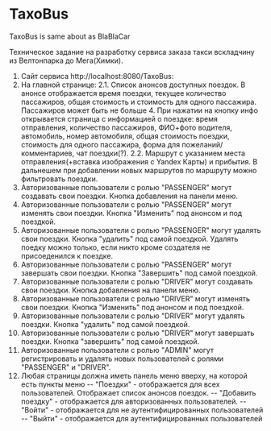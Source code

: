 # TaxoBus
TaxoBus is same about as BlaBlaCar

Техническое задание на разработку сервиса заказа такси вскладчину из Велтонпарка до Мега(Химки).

1. Сайт сервиса http://localhost:8080/TaxoBus:
2. На главной странице:
  2.1. Список анонсов доступных поездок. В анонсе отображается время поездки, текущее количество пассажиров, общая стоимость и стоимость для одного пассажира. Пассажиров может быть не больше 4. При нажатии на кнопку инфо открывается страница с информацией о поездке: время отправления, количество пассажиров, ФИО+фото водителя, автомобиль, номер автомобиля, общая стоимость поездки, стоимость для одного пассажира, форма для пожеланий/комментариев, чат поездки(?). 
  2.2. Маршрут с указанием места отправления(+вставка изображения с Yandex Карты) и прибытия. В дальнешем при добавлении новых маршрутов по маршруту можно фильтровать поездки.
3. Авторизованные пользователи с ролью "PASSENGER" могут создавать свои поездки. Кнопка добавления на панели меню.
4. Авторизованные пользователи с ролью "PASSENGER" могут изменять свои поездки. Кнопка "Изменить" под анонсом и под поездкой.
5. Авторизованные пользователи с ролью "PASSENGER" могут удалять свои поездки. Кнопка "удалить" под самой поездкой. Удалять поедку можно только, если никто кроме создателя не присоеденился к поездке.
6. Авторизованные пользователи с ролью "PASSENGER" могут завершать свои поездки. Кнопка "Завершить" под самой поездкой.
7. Авторизованные пользователи с ролью "DRIVER" могут создавать свои поездки. Кнопка добавления на панели меню.
8. Авторизованные пользователи с ролью "DRIVER" могут изменять свои поездки. Кнопка "Изменить" под анонсом и под поездкой.
9. Авторизованные пользователи с ролью "DRIVER" могут удалять поездки. Кнопка "удалить" под самой поездкой.
10. Авторизованные пользователи с ролью "DRIVER" могут завершать поездки. Кнопка "завершить" под самой поездкой.
11. Авторизованные пользователи с ролью "ADMIN" могут регистрировать и удалять новых пользователей с ролями "PASSENGER" и "DRIVER".
12. Любая страницы должна иметь панель меню вверху, на которой есть пункты меню
-- "Поездки" - отображается для всех пользователей. Отображает список анонсов поездок.
-- "Добавить поездку" - отображается для авторизованных пользователей.
-- "Войти" - отображается для не аутентифицированных пользователей
-- "Выйти" - отображается для аутентифицированных пользователей
